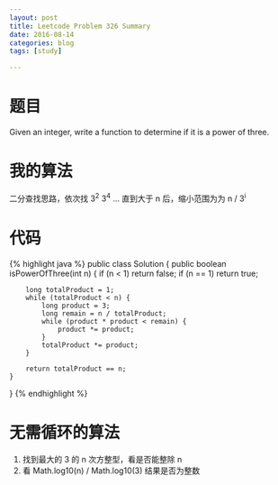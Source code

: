 ```yaml
---
layout: post
title: Leetcode Problem 326 Summary
date: 2016-08-14
categories: blog
tags: [study]

---
```


# 题目

Given an integer, write a function to determine if it is a power of three.

# 我的算法

二分查找思路，依次找 3<sup>2</sup> 3<sup>4</sup> ... 直到大于 n 后，缩小范围为为 n / 3<sup>i</sup>

# 代码

{% highlight java %}
public class Solution {
    public boolean isPowerOfThree(int n) {
        if (n < 1) return false;
        if (n == 1) return true;
        
        long totalProduct = 1;
        while (totalProduct < n) {
            long product = 3;
            long remain = n / totalProduct;
            while (product * product < remain) {
                product *= product;
            }
            totalProduct *= product;
        }
        
        return totalProduct == n;
    }
}
{% endhighlight %}

# 无需循环的算法

1. 找到最大的 3 的 n 次方整型，看是否能整除 n
2. 看 Math.log10(n) / Math.log10(3) 结果是否为整数
